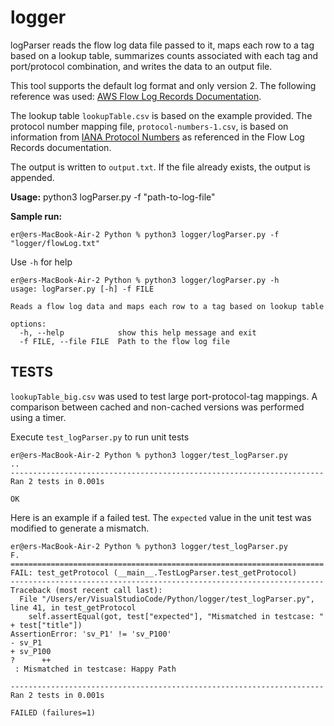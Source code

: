 # logger

logParser reads the flow log data file passed to it, maps each row to a tag based on a lookup table,
summarizes counts associated with each tag and port/protocol combination, and writes the data to an output file.

This tool supports the default log format and only version 2. The following reference was used: [AWS Flow Log Records Documentation](https://docs.aws.amazon.com/vpc/latest/userguide/flow-log-records.html).  

The lookup table `lookupTable.csv` is based on the example provided. The protocol number mapping file, `protocol-numbers-1.csv`, is based on information from [IANA Protocol Numbers](http://www.iana.org/assignments/protocol-numbers/protocol-numbers.xhtml) as referenced in the Flow Log Records documentation.

The output is written to `output.txt`. If the file already exists, the output is appended.

**Usage:** python3 logParser.py -f "path-to-log-file"

**Sample run:**
```
er@ers-MacBook-Air-2 Python % python3 logger/logParser.py -f "logger/flowLog.txt"
```

Use `-h` for help
```
er@ers-MacBook-Air-2 Python % python3 logger/logParser.py -h                     
usage: logParser.py [-h] -f FILE

Reads a flow log data and maps each row to a tag based on lookup table

options:
  -h, --help            show this help message and exit
  -f FILE, --file FILE  Path to the flow log file
```



## TESTS
`lookupTable_big.csv` was used to test large port-protocol-tag mappings. A comparison between cached and non-cached versions was performed using a timer. 



Execute `test_logParser.py` to run unit tests 
```
er@ers-MacBook-Air-2 Python % python3 logger/test_logParser.py
..
----------------------------------------------------------------------
Ran 2 tests in 0.001s

OK
```


Here is an example if a failed test. The `expected` value in the unit test was modified to generate a mismatch. 
```
er@ers-MacBook-Air-2 Python % python3 logger/test_logParser.py
F.
======================================================================
FAIL: test_getProtocol (__main__.TestLogParser.test_getProtocol)
----------------------------------------------------------------------
Traceback (most recent call last):
  File "/Users/er/VisualStudioCode/Python/logger/test_logParser.py", line 41, in test_getProtocol
    self.assertEqual(got, test["expected"], "Mismatched in testcase: " + test["title"])
AssertionError: 'sv_P1' != 'sv_P100'
- sv_P1
+ sv_P100
?      ++
 : Mismatched in testcase: Happy Path

----------------------------------------------------------------------
Ran 2 tests in 0.001s

FAILED (failures=1)
```
